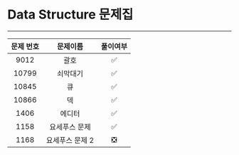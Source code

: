 
# Data Structure 문제집
***
|문제 번호|문제이름|풀이여부|
|:---:|:---:|:---:|
|9012|괄호|✅|
|10799|쇠막대기|✅|
|10845|큐|✅|
|10866|덱|✅|
|1406|에디터|✅|
|1158|요세푸스 문제|✅|
|1168|요세푸스 문제 2|❎|